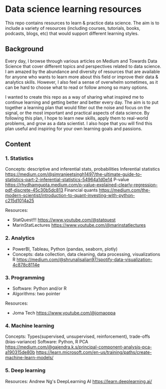 # Data science learning resources
This repo contains resources to learn & practice data science. The aim is to include a variety of resources (including courses, tutorials, books, podcasts, blogs, etc) that would support different learning styles.

## Background
Every day, I browse through various articles on Medium and Towards Data Science that cover different topics and perspectives related to data science. I am amazed by the abundance and diversity of resources that are available for anyone who wants to learn more about this field or improve their data & analytics skills. However, I also feel a sense of overwhelm sometimes, as it can be hard to choose what to read or follow among so many options. 

I wanted to create this repo as a way of sharing what inspired me to continue learning and getting better and better every day. The aim is to put together a learning plan that would filter out the noise and focus on the signal, or the most important and practical aspects of data science. By following this plan, I hope to learn new skills, apply them to real-world problems, and grow as a data scientist. I also hope that you will find this plan useful and inspiring for your own learning goals and passions.

## Content
### 1. Statistics
Concepts: descriptive and inferential stats, probabilities
Inferential statistics  https://medium.com/@simranjeetsingh1497/the-ultimate-guide-to-statistics-part-2-inferential-statistics-54964a1d0e14
P-value https://rhydhamgupta.medium.com/p-value-explained-clearly-regression-pdf-discrete-45c30b5dc813
Financial quants https://medium.com/the-modern-scientist/introduction-to-quant-investing-with-python-c215d1014a25

Resources:
- StatQuest!!! https://www.youtube.com/@statquest
- MarinStatLectures https://www.youtube.com/@marinstatlectures

### 2. Analytics
- PowerBI, Tableau, Python (pandas, seaborn, plotly)
- Concepts: data collection, data cleaning, data processing, visualizations
R https://medium.com/@shrunalisalian97/spotify-data-visualization-4c878c8114e
### 3. Programming
- Software: Python and/or R
- Algorithms: two pointer

Resources:
- Joma Tech https://www.youtube.com/@jomaoppa
### 4. Machine learning
Concepts: Types(supervised, unsupervised, reinforcement), trade-offs (bias-variance)
Software: Python, R
PCA https://medium.com/@gajendra.k.s/principal-component-analysis-pca-a190315de80b
https://learn.microsoft.com/en-us/training/paths/create-machine-learn-models/
### 5. Deep learning

Resources:
Andrew Ng's DeepLearning AI https://learn.deeplearning.ai/
